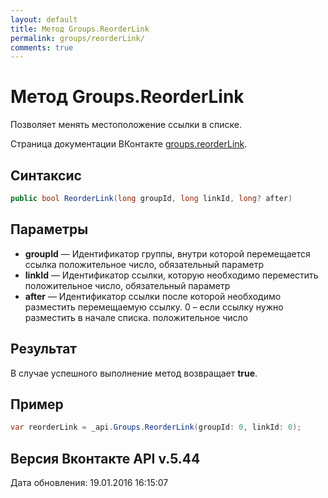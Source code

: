 ```yaml
---
layout: default
title: Метод Groups.ReorderLink
permalink: groups/reorderLink/
comments: true
---
```

# Метод Groups.ReorderLink
Позволяет менять местоположение ссылки в списке.

Страница документации ВКонтакте [groups.reorderLink](https://vk.com/dev/groups.reorderLink).

## Синтаксис
``` csharp
public bool ReorderLink(long groupId, long linkId, long? after)
```

## Параметры
+ **groupId** — Идентификатор группы, внутри которой перемещается ссылка положительное число, обязательный параметр
+ **linkId** — Идентификатор ссылки, которую необходимо переместить положительное число, обязательный параметр
+ **after** — Идентификатор ссылки после которой необходимо разместить перемещаемую ссылку. 0 – если ссылку нужно разместить в начале списка. положительное число

## Результат
В случае успешного выполнение метод возвращает **true**.

## Пример
``` csharp
var reorderLink = _api.Groups.ReorderLink(groupId: 0, linkId: 0);
```

## Версия Вконтакте API v.5.44
Дата обновления: 19.01.2016 16:15:07
